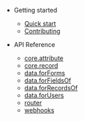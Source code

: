 - Getting started
  - [Quick start](quickstart.md)
  - [Contributing](contributing.md)

- API Reference
  - [core.attribute](core-attribute.md)
  - [core.record](core-record.md)
  - [data.forForms](data-for-forms.md)
  - [data.forFieldsOf](data-for-fields-of.md)
  - [data.forRecordsOf](data-for-records-of.md)
  - [data.forUsers](data-for-users.md)
  - [router](router.md)
  - [webhooks](webhooks.md)
